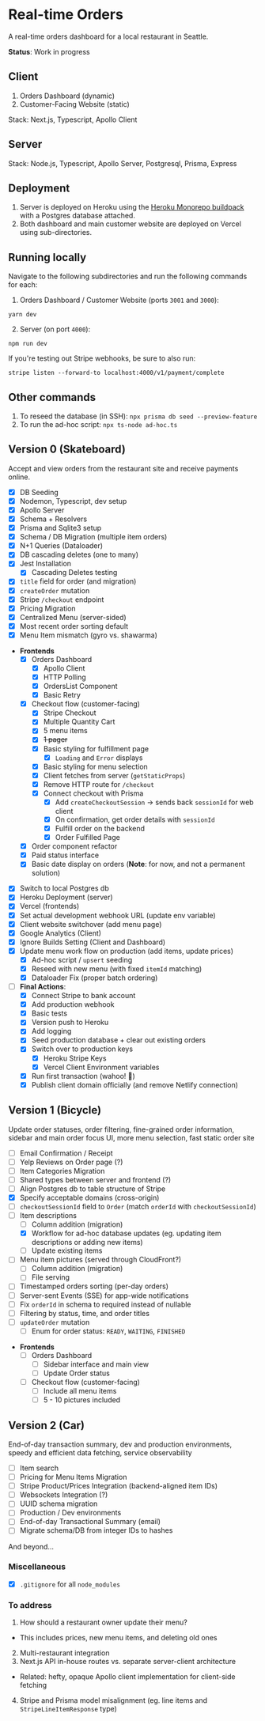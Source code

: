 # Real-time Orders

A real-time orders dashboard for a local restaurant in Seattle.

**Status**: Work in progress

## Client
1. Orders Dashboard (dynamic)
2. Customer-Facing Website (static)

Stack: Next.js, Typescript, Apollo Client

## Server
Stack: Node.js, Typescript, Apollo Server, Postgresql, Prisma, Express

## Deployment
1. Server is deployed on Heroku using the [Heroku Monorepo buildpack](https://github.com/lstoll/heroku-buildpack-monorepo) with a Postgres database attached.
2. Both dashboard and main customer website are deployed on Vercel using sub-directories.

## Running locally
Navigate to the following subdirectories and run the following commands for each:

1. Orders Dashboard / Customer Website (ports `3001` and `3000`):
```
yarn dev
```
2. Server (on port `4000`): 

```
npm run dev
```

If you're testing out Stripe webhooks, be sure to also run:
```
stripe listen --forward-to localhost:4000/v1/payment/complete
```

## Other commands
1. To reseed the database (in SSH): `npx prisma db seed --preview-feature`
2. To run the ad-hoc script: `npx ts-node ad-hoc.ts`

## Version 0 (Skateboard)
Accept and view orders from the restaurant site and receive payments online.

- [x] DB Seeding
- [x] Nodemon, Typescript, dev setup
- [x] Apollo Server
- [x] Schema + Resolvers
- [x] Prisma and Sqlite3 setup
- [x] Schema / DB Migration (multiple item orders)
- [x] N+1 Queries (Dataloader)
- [x] DB cascading deletes (one to many)
- [x] Jest Installation
  - [x] Cascading Deletes testing
- [x] `title` field for order (and migration)
- [x] `createOrder` mutation
- [x] Stripe `/checkout` endpoint
- [x] Pricing Migration
- [x] Centralized Menu (server-sided)
- [x] Most recent order sorting default
- [x] Menu Item mismatch (gyro vs. shawarma)
- **Frontends**
  - [x] Orders Dashboard
    - [x] Apollo Client
    - [x] HTTP Polling
    - [x] OrdersList Component
    - [x] Basic Retry
  - [x] Checkout flow (customer-facing)
    - [x] Stripe Checkout
    - [x] Multiple Quantity Cart
    - [x] 5 menu items
    - [x] ~~1 pager~~
    - [x] Basic styling for fulfillment page
      - [x] `Loading` and `Error` displays
    - [x] Basic styling for menu selection
    - [x] Client fetches from server (`getStaticProps`)
    - [x] Remove HTTP route for `/checkout`
    - [x] Connect checkout with Prisma
      - [x] Add `createCheckoutSession` -> sends back `sessionId` for web client
      - [x] On confirmation, get order details with `sessionId`
      - [x] Fulfill order on the backend
      - [x] Order Fulfilled Page
  - [x] Order component refactor
  - [x] Paid status interface
  - [x] Basic date display on orders (**Note**: for now, and not a permanent solution)
- [x] Switch to local Postgres db
- [x] Heroku Deployment (server)
- [x] Vercel (frontends)
- [x] Set actual development webhook URL (update env variable)
- [x] Client website switchover (add menu page) 
- [x] Google Analytics (Client)
- [x] Ignore Builds Setting (Client and Dashboard)
- [x] Update menu work flow on production (add items, update prices)
  - [x] Ad-hoc script / `upsert` seeding
  - [x] Reseed with new menu (with fixed `itemId` matching)
  - [x] Dataloader Fix (proper batch ordering)
- [ ] **Final Actions**: 
  - [x] Connect Stripe to bank account
  - [x] Add production webhook
  - [x] Basic tests
  - [x] Version push to Heroku 
  - [x] Add logging
  - [x] Seed production database + clear out existing orders
  - [x] Switch over to production keys
    - [x] Heroku Stripe Keys 
    - [x] Vercel Client Environment variables
  - [x] Run first transaction (wahoo! 🎉)
  - [x] Publish client domain officially (and remove Netlify connection)
## Version 1 (Bicycle)
Update order statuses, order filtering, fine-grained order information, sidebar and main order focus UI, more menu selection, fast static order site

- [ ] Email Confirmation / Receipt
- [ ] Yelp Reviews on Order page (?)
- [ ] Item Categories Migration
- [ ] Shared types between server and frontend (?)
- [ ] Align Postgres db to table structure of Stripe
- [x] Specify acceptable domains (cross-origin)
- [ ] `checkoutSessionId` field to `Order` (match `orderId` with `checkoutSessionId`)
- [ ] Item descriptions
  - [ ] Column addition (migration)
  - [x] Workflow for ad-hoc database updates (eg. updating item descriptions or adding new items)
  - [ ] Update existing items
- [ ] Menu item pictures (served through CloudFront?)
  - [ ] Column addition (migration)
  - [ ] File serving
- [ ] Timestamped orders sorting (per-day orders)
- [ ] Server-sent Events (SSE) for app-wide notifications
- [ ] Fix `orderId` in schema to required instead of nullable
- [ ] Filtering by status, time, and order titles
- [ ] `updateOrder` mutation
  - [ ] Enum for order status: `READY`, `WAITING`, `FINISHED`
- **Frontends**
  - [ ] Orders Dashboard
     - [ ] Sidebar interface and main view
     - [ ] Update Order status
  - [ ] Checkout flow (customer-facing)
    - [ ] Include all menu items
    - [ ] 5 - 10 pictures included

## Version 2 (Car)
End-of-day transaction summary, dev and production environments, speedy and efficient data fetching, service observability

- [ ] Item search
- [ ] Pricing for Menu Items Migration
- [ ] Stripe Product/Prices Integration (backend-aligned item IDs)
- [ ] Websockets Integration (?)
- [ ] UUID schema migration
- [ ] Production / Dev environments
- [ ] End-of-day Transactional Summary (email)
- [ ] Migrate schema/DB from integer IDs to hashes

And beyond...

### Miscellaneous
- [x] `.gitignore` for all `node_modules`

### To address
1. How should a restaurant owner update their menu?
- This includes prices, new menu items, and deleting old ones
2. Multi-restaurant integration
3. Next.js API in-house routes vs. separate server-client architecture
- Related: hefty, opaque Apollo client implementation for client-side fetching
4. Stripe and Prisma model misalignment (eg. line items and `StripeLineItemResponse` type)
